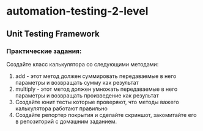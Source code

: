 # automation-testing-2-level
## Unit Testing Framework
### Практические задания:
Создайте класс калькулятора со следующими методами:
1. add - этот метод должен суммировать передаваемые в него параметры и возвращать сумму как результат
2. multiply -  этот метод должен умножать передаваемые в него параметры и возвращать произведение как результат
3. Создайте юнит тесты которые проверяют, что методы важего калькулятора работают правильно
4. Создайте репортер покрытия и сделайте скриншот, закомитайте его в репозиторий с домашним заданием.
